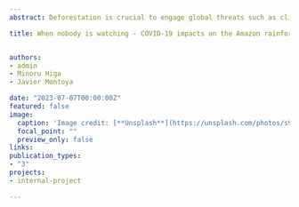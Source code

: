 ```yaml
---
abstract: Deforestation is crucial to engage global threats such as climate change and biodiversity loss, yet little is known about the effect of COVID-19 on it. Using an event study design and a difference-in-differences approach, we find that COVID-19 increased deforestation by 35\% across the Peruvian Amazon. This increased CO2 emissions by more than 17 million tons, representing a social cost equivalent to 3 times the national budget for forest management. The main mechanism behind these outcomes is the reduction in monitoring efforts, combined with an increase in illegal activities related to coca production and mining. The results illustrate that monitoring and enforcement are key to curb deforestation.

title: When nobody is watching - COVID-19 impacts on the Amazon rainforest / Working Paper


authors:
- admin
- Minoru Higa
- Javier Montoya

date: "2023-07-07T00:00:00Z"
featured: false
image:
  caption: 'Image credit: [**Unsplash**](https://unsplash.com/photos/s9CC2SKySJM)'
  focal_point: ""
  preview_only: false
links:
publication_types:
- "3"
projects:
- internal-project

---
```


